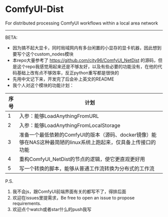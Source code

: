 # ComfyUI-Dist
For distributed processing ComfyUI workflows within a local area network

---
BETA:
- 因为搞不起大显卡，同时局域网内有多台闲置的小显存的显卡机器，因此想到要写个这个custom_nodes模块
- 本repo大量参考了 https://github.com/city96/ComfyUI_NetDist 的源码，但是这个repo我感觉用起来还是不够友好，以及有些必要的功能没有，在他的代码基础上改有点不够效率，反正python重写都是很快的
- 先用中文记下来，开发完了后会补上英文的README
- 我个人对这个模块的功能计划：

| 序号 | 计划 |
| --- | --- |
| 1 | 入参：能够LoadAnythingFromURL |
| 2 | 入参：能够LoadAnythingFromLocalStorage |
| 3 | 准备一个最低依赖的ComfyUI的版本（源码、docker镜像）能够在NAS这种最简陋的linux系统上跑起来，仅具备上传接口的功能 |
| 4 | 重构ComfyUI_NetDist的节点的逻辑，使它更直观更好用 |
| 5 | 写一个转换的脚本，能够从普通工作流转换为分布式的工作流 |

P.S.
1. 我不会js，跟ComfyUI前端界面有关的都写不了，得排后面
2. 欢迎在issues里提需求，Be free to open an issue to propose requirements.
3. 欢迎点个watch或者star什么的push我写
